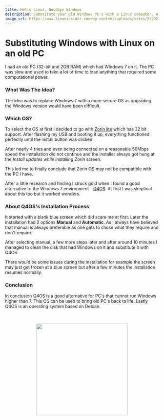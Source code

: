 ```yaml
---
title: Hello Linux, Goodbye Windows
description: Substitute your old Windows PC's with a Linux computer. A quick and fast method to get your old PC back to life.
image_url: https://www.linuxinsider.com/wp-content/uploads/sites/2/2021/05/2018-q4os-1.jpg
---
```


# Substituting Windows with Linux on an old PC
I had an old PC (32-bit and 2GB RAM) which had Windows 7 on it. The PC was slow and used to take a lot of time to load anything that required some computational power.

### What Was The Idea?
The idea was to replace Windows 7 with a more secure OS as upgrading the Windows version would have been difficult.

### Which OS?
To select the OS at first I decided to go with [Zorin lite](https://zorin.com/os/download/15/lite/) which has 32 bit support. After flashing my USB and booting it up, everything functioned perfectly until the install button was clicked.

After nearly 4 tries and even being connected on a reasonable 50Mbps speed the installation did not continue and the installer always got hung at the *Install updates while installing Zorin* screen.

This led me to finally conclude that Zorin OS may not be compatible with the PC I have.

After a little research and finding I struck gold when I found a good alternative to the Windows 7 environment - [Q4OS](https://q4os.org/). At first I was skeptical about this too but it worked wonders.

### About Q4OS's Installation Process
It started with a blank blue screen which did scare me at first. Later the installation had 2 options **Manual** and **Automatic**. As I always have believed that manual is always preferable as one gets to chose what they require and don't require.

After selecting manual, a few more steps later and after around 10 minutes I managed to clean the disk that had Windows on it and substitute it with Q4OS.

There would be some issues during the installation for example the screen may just get frozen at a blue screen but after a few minutes the installation resumes normally.

### Conclusion
In conclusion Q4OS is a good alternative for PC's that cannot run Windows higher than 7. This OS can be used to bring old PC's back to life. Lastly Q4OS is an operating system based on Debian.
<br>
<br>
<br>
<div>
<img style="display: block; margin: 0 auto;" width="300" height="300" src="https://upload.wikimedia.org/wikipedia/commons/thumb/a/aa/Q4OS_logo.svg/1280px-Q4OS_logo.svg.png">
</div>